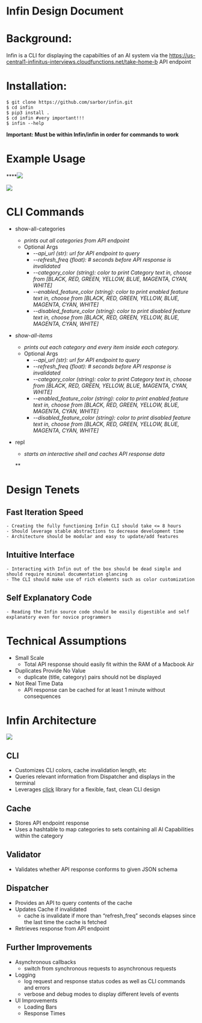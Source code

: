 # Infin Design Document

# Background:

 Infin is a CLI for displaying the capabilties of an AI system via the https://us-central1-infinitus-interviews.cloudfunctions.net/take-home-b API endpoint
 

#  Installation:
    $ git clone https://github.com/sarbor/infin.git
    $ cd infin
    $ pip3 install .
    $ cd infin #very important!!!
    $ infin --help


**Important: Must be within Infin/infin in order for commands to work**


# Example Usage
****![](https://paper-attachments.dropbox.com/s_D8BCB78957EDFA4D411B34A9B88F82D40454B23D240466C7E2278098725EE2F0_1614550491012_Screen+Shot+2021-02-28+at+2.14.47+PM.png)

![](https://paper-attachments.dropbox.com/s_D8BCB78957EDFA4D411B34A9B88F82D40454B23D240466C7E2278098725EE2F0_1614550635603_Screen+Shot+2021-02-28+at+2.17.12+PM.png)



# CLI Commands
- show-all-categories
    -  *prints out all categories from API endpoint*
    - Optional Args
        - *--api_url (str): url for API endpoint to query*
        - *--refresh_freq (float): # seconds before API response is invalidated*
        - *--category_color (string): color to print Category text in, choose from [BLACK, RED, GREEN, YELLOW, BLUE, MAGENTA, CYAN, WHITE]*
        - *--enabled_feature_color (string): color to print enabled feature text in, choose from [BLACK, RED, GREEN, YELLOW, BLUE, MAGENTA, CYAN, WHITE]*
        - *--disabled_feature_color (string): color to print disabled feature text in, choose from [BLACK, RED, GREEN, YELLOW, BLUE, MAGENTA, CYAN, WHITE]*
- *show-all-items*
    - *prints out each category and every item inside each category.*
    - Optional Args
        - *--api_url (str): url for API endpoint to query*
        - *--refresh_freq (float): # seconds before API response is invalidated*
        - *--category_color (string): color to print Category text in, choose from [BLACK, RED, GREEN, YELLOW, BLUE, MAGENTA, CYAN, WHITE]*
        - *--enabled_feature_color (string): color to print enabled feature text in, choose from [BLACK, RED, GREEN, YELLOW, BLUE, MAGENTA, CYAN, WHITE]*
        - *--disabled_feature_color (string): color to print disabled feature text in, choose from [BLACK, RED, GREEN, YELLOW, BLUE, MAGENTA, CYAN, WHITE]*
- repl
    - *starts an interactive shell and caches API response data*

  **

# Design Tenets
## Fast Iteration Speed
    - Creating the fully functioning Infin CLI should take <= 8 hours
    - Should leverage stable abstractions to decrease development time
    - Architecture should be modular and easy to update/add features
## Intuitive Interface
    - Interacting with Infin out of the box should be dead simple and should require minimal documentation glancing
    - The CLI should make use of rich elements such as color customization
## Self Explanatory Code
    - Reading the Infin source code should be easily digestible and self explanatory even for novice programmers
# Technical Assumptions
- Small Scale
    - Total API response should easily fit within the RAM of a Macbook Air
- Duplicates Provide No Value
    - duplicate (title, category) pairs should not be displayed
- Not Real Time Data
    - API response can be cached for at least 1 minute without consequences


# Infin Architecture
![](https://paper-attachments.dropbox.com/s_D8BCB78957EDFA4D411B34A9B88F82D40454B23D240466C7E2278098725EE2F0_1614548120649_Blank+diagram.png)



## CLI
- Customizes CLI colors, cache invalidation length, etc
- Queries relevant information from Dispatcher and displays in the terminal 
- Leverages [click](https://click.palletsprojects.com/en/7.x/) library for a flexible, fast, clean CLI design


## Cache
- Stores API endpoint response
- Uses a hashtable to map categories to sets containing all AI Capabilities within the category


## Validator
- Validates whether API response conforms to given JSON schema


## Dispatcher
- Provides an API to query contents of the cache
- Updates Cache if invalidated
    - cache is invalidate if more than “refresh_freq” seconds elapses since the last time the cache is fetched
- Retrieves response from API endpoint



## Further Improvements
- Asynchronous callbacks
    - switch from synchronous requests to asynchronous requests
- Logging
    - log request and response status codes as well as CLI commands and errors
    - verbose and debug modes to display different levels of events 
- UI Improvements
    - Loading Bars 
    - Response Times
    



